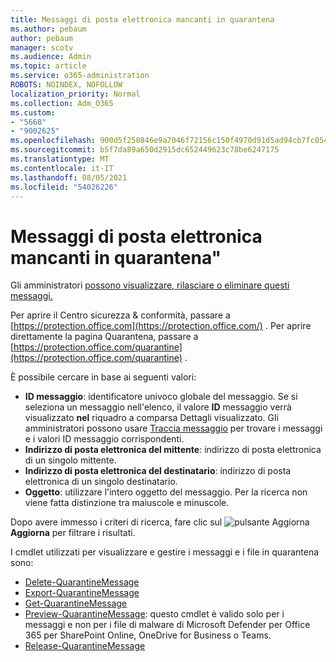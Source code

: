 ```yaml
---
title: Messaggi di posta elettronica mancanti in quarantena
ms.author: pebaum
author: pebaum
manager: scotv
ms.audience: Admin
ms.topic: article
ms.service: o365-administration
ROBOTS: NOINDEX, NOFOLLOW
localization_priority: Normal
ms.collection: Adm_O365
ms.custom:
- "5668"
- "9002625"
ms.openlocfilehash: 900d5f250846e9a7046f72156c150f4970d91d5ad94cb7fc054952228f4bf257
ms.sourcegitcommit: b5f7da89a650d2915dc652449623c78be6247175
ms.translationtype: MT
ms.contentlocale: it-IT
ms.lasthandoff: 08/05/2021
ms.locfileid: "54026226"
---
```

# <a name="missing-emails-in-quarantine"></a>Messaggi di posta elettronica mancanti in quarantena"

Gli amministratori [possono visualizzare, rilasciare o eliminare questi messaggi.](/microsoft-365/security/office-365-security/manage-quarantined-messages-and-files)

Per aprire il Centro sicurezza & conformità, passare a [https://protection.office.com](https://protection.office.com/) . Per aprire direttamente la pagina Quarantena, passare a [https://protection.office.com/quarantine](https://protection.office.com/quarantine) .  

È possibile cercare in base ai seguenti valori:  

- **ID messaggio**: identificatore univoco globale del messaggio. Se si seleziona un messaggio nell'elenco, il valore  **ID**  messaggio verrà visualizzato  **nel**  riquadro a comparsa Dettagli visualizzato. Gli amministratori possono usare [Traccia messaggio](/microsoft-365/security/office-365-security/message-trace-scc) per trovare i messaggi e i valori ID messaggio corrispondenti.
- **Indirizzo di posta elettronica del mittente**: indirizzo di posta elettronica di un singolo mittente.
- **Indirizzo di posta elettronica del destinatario**: indirizzo di posta elettronica di un singolo destinatario.
- **Oggetto**: utilizzare l'intero oggetto del messaggio. Per la ricerca non viene fatta distinzione tra maiuscole e minuscole.

Dopo avere immesso i criteri di ricerca, fare clic sul ![pulsante Aggiorna](/microsoft-365/media/scc-quarantine-refresh.png?view=o365-worldwide) **Aggiorna** per filtrare i risultati.

I cmdlet utilizzati per visualizzare e gestire i messaggi e i file in quarantena sono:
- [Delete-QuarantineMessage](/powershell/module/exchange/delete-quarantinemessage)
- [Export-QuarantineMessage](/powershell/module/exchange/export-quarantinemessage)
- [Get-QuarantineMessage](/powershell/module/exchange/get-quarantinemessage)
- [Preview-QuarantineMessage](/powershell/module/exchange/preview-quarantinemessage): questo cmdlet è valido solo per i messaggi e non per i file di malware di Microsoft Defender per Office 365 per SharePoint Online, OneDrive for Business o Teams.
- [Release-QuarantineMessage](/powershell/module/exchange/release-quarantinemessage)